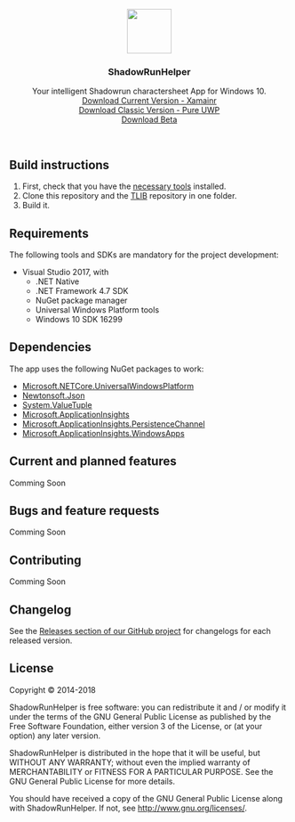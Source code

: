 <p align="center">
  <a href="https://github.com/TobiVanHelsinki/ShadowRunHelper">
    <img src="https://github.com/TobiVanHelsinki/ShadowRunHelper/blob/master/SharedCode/Assets/Logo.png" width=80 height=80>
  </a>

  <h3 align="center">ShadowRunHelper</h3>

  <p align="center">
    Your intelligent Shadowrun charactersheet App for Windows 10.
    <br>
    <a href="https://www.microsoft.com/store/productId/9NBLGGH4RHVX">Download Current Version - Xamainr</a>
    <br>
    <a href="https://www.microsoft.com/store/productId/9N7SF3P3FP5J">Download Classic Version - Pure UWP</a>
    <br>
    <a href="https://www.microsoft.com/store/productId/9NCXWGX1KR8S">Download Beta</a>
  </p>
</p>

<br>

## Build instructions
1. First, check that you have the [necessary tools](#requirements) installed.
2. Clone this repository and the [TLIB](https://github.com/TobiVanHelsinki/TLIB) repository in one folder.
3. Build it.

## Requirements
The following tools and SDKs are mandatory for the project development:
* Visual Studio 2017, with
    * .NET Native
    * .NET Framework 4.7 SDK
    * NuGet package manager
    * Universal Windows Platform tools
    * Windows 10 SDK 16299


## Dependencies
The app uses the following NuGet packages to work:
* [Microsoft.NETCore.UniversalWindowsPlatform](https://www.nuget.org/packages/Microsoft.NETCore.UniversalWindowsPlatform/)
* [Newtonsoft.Json](https://www.nuget.org/packages/Newtonsoft.Json/)
* [System.ValueTuple](https://www.nuget.org/packages/System.ValueTuple/)
* [Microsoft.ApplicationInsights](https://www.nuget.org/packages/Microsoft.ApplicationInsights/)
* [Microsoft.ApplicationInsights.PersistenceChannel](https://www.nuget.org/packages/Microsoft.ApplicationInsights.PersistenceChannel/)
* [Microsoft.ApplicationInsights.WindowsApps](https://www.nuget.org/packages/Microsoft.ApplicationInsights.WindowsApps/)


## Current and planned features
Comming Soon

## Bugs and feature requests
Comming Soon

## Contributing
Comming Soon

## Changelog
See the [Releases section of our GitHub project](https://github.com/TobiVanHelsinki/ShadowRunHelper/releases) for changelogs for each released version.


## License
Copyright © 2014-2018

ShadowRunHelper is free software: you can redistribute it and / or modify it under the terms of the GNU General Public License as published by the Free Software Foundation, either version 3 of the License, or (at your option) any later version.

ShadowRunHelper is distributed in the hope that it will be useful, but WITHOUT ANY WARRANTY; without even the implied warranty of MERCHANTABILITY or FITNESS FOR A PARTICULAR PURPOSE. See the GNU General Public License for more details.

You should have received a copy of the GNU General Public License along with ShadowRunHelper. If not, see http://www.gnu.org/licenses/.
